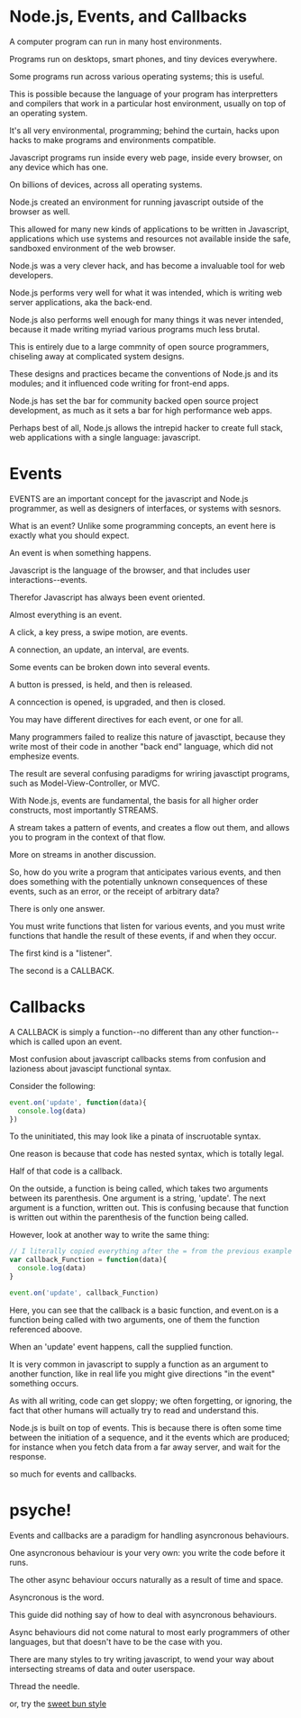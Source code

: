 # Node.js, Events, and Callbacks

A computer program can run in many host environments.

Programs run on desktops, smart phones, and tiny devices everywhere.

Some programs run across various operating systems; this is useful.

This is possible because the language of your program has interpretters and compilers that work in a particular host environment, usually on top of an operating system.

It's all very environmental, programming;  behind the curtain, hacks upon hacks to make programs and environments compatible.  

Javascript programs run inside every web page, inside every browser, on any device which has one.  

On billions of devices, across all operating systems.

Node.js created an environment for running javascript outside of the browser as well.

This allowed for many new kinds of applications to be written in Javascript, applications which use systems and resources not available inside the safe, sandboxed environment of the web browser.

Node.js was a very clever hack, and has become a invaluable tool for web developers.

Node.js performs very well for what it was intended, which is writing web server applications, aka the back-end.

Node.js also performs well enough for many things it was never intended, because it made writing myriad various programs much less brutal.

This is entirely due to a large commnity of open source programmers, chiseling away at complicated system designs.

These designs and practices became the conventions of Node.js and its modules; and it influenced code writing for front-end apps.

Node.js has set the bar for community backed open source project development, as much as it sets a bar for high performance web apps.

Perhaps best of all, Node.js allows the intrepid hacker to create full stack, web applications with a single language:  javascript.

# Events

EVENTS are an important concept for the javascript and Node.js programmer, as well as designers of interfaces, or systems with sesnors.

What is an event?  Unlike some programming concepts, an event here is exactly what you should expect.

An event is when something happens.  

Javascript is the language of the browser, and that includes user interactions--events.

Therefor Javascript has always been event oriented.

Almost everything is an event.

A click, a key press, a swipe motion, are events.

A connection, an update, an interval, are events.

Some events can be broken down into several events.

A button is pressed, is held, and then is released.

A conncection is opened, is upgraded, and then is closed.

You may have different directives for each event, or one for all.

Many programmers failed to realize this nature of javasctipt, because they write most of their code in another "back end" language, which did not emphesize events.

The result are several confusing paradigms for wriring javasctipt programs, such as Model-View-Controller, or MVC.

With Node.js, events are fundamental, the basis for all higher order constructs, most importantly STREAMS.

A stream takes a pattern of events, and creates a flow out them, and allows you to program in the context of that flow.

More on streams in another discussion.

So, how do you write a program that anticipates various events, and then does something with the potentially unknown consequences of these events, such as an error, or the receipt of arbitrary data?

There is only one answer.

You must write functions that listen for various events, and you must write functions that handle the result of these events, if and when they occur.

The first kind is a "listener".

The second is a CALLBACK.

# Callbacks

A CALLBACK is simply a function--no different than any other function--which is called upon an event.

Most confusion about javascript callbacks stems from confusion and lazioness about javascipt functional syntax.

Consider the following:

```js
event.on('update', function(data){
  console.log(data)
})
```
To the uninitiated, this may look like a pinata of inscruotable syntax.

One reason is because that code has nested syntax, which is totally legal.

Half of that code is a callback.

On the outside, a function is being called, which takes two arguments between its parenthesis.  One argument is a string, 'update'.  The next argument is a function, written out.  This is confusing because that function is written out within the parenthesis of the function being called.

However, look at another way to write the same thing:
```js
// I literally copied everything after the = from the previous example
var callback_Function = function(data){
  console.log(data)
}

event.on('update', callback_Function)
```

Here, you can see that the callback is a basic function, and event.on is a function being called with two arguments, one of them the function referenced aboove.

When an 'update' event happens, call the supplied function.

It is very common in javascript to supply a function as an argument to another function, like in real life you might give directions "in the event" something occurs.

As with all writing, code can get sloppy; we often forgetting, or ignoring, the fact that other humans will actually try to read and understand this.

Node.js is built on top of events.  This is because there is often some time between the initiation of a sequence, and it the events which are produced; for instance when you fetch data from a far away server, and wait for the response.

so much for events and callbacks.

#  psyche!

Events and callbacks are a paradigm for handling asyncronous behaviours.  

One asyncronous behaviour is your very own:  you write the code before it runs.

The other async behaviour occurs naturally as a result of time and space.

Asyncronous is the word.

This guide did nothing say of how to deal with asyncronous behaviours.

Async behaviours did not come natural to most early programmers of other languages, but that doesn't have to be the case with you.

There are many styles to try writing javascript, to wend your way about intersecting streams of data and outer userspace.

Thread the needle.

or, try the [sweet bun style](https://www.youtube.com/watch?v=HtBebT-rKeM&list=PLYgHYEWMPzcrzcbGGqJyTKE9FK6DLTCiw)







